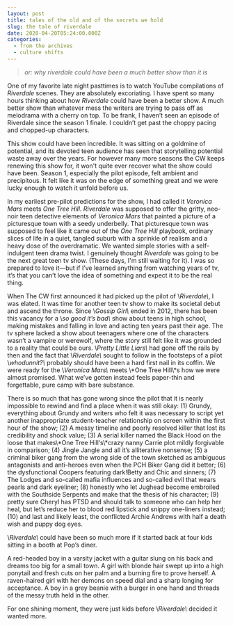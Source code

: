 ```yaml
---
layout: post
title: tales of the old and of the secrets we hold
slug: the tale of riverdale
date: 2020-04-20T05:24:00.000Z
categories:
  - from the archives
  - culture shifts
---
```

> *or: why riverdale could have been a much better show than it is*

One of my favorite late night pasttimes is to watch YouTube compilations of *Riverdale* scenes. They are absolutely excoriating. I have spent so many hours thinking about how *Riverdale* could have been a better show. A much better show than whatever mess the writers are trying to pass off as melodrama with a cherry on top. To be frank, I haven’t seen an episode of Riverdale since the season 1 finale. I couldn’t get past the choppy pacing and chopped-up characters. 

This show could have been incredible. It was sitting on a goldmine of potential, and its devoted teen audience has seen that storytelling potential waste away over the years. For however many more seasons the CW keeps renewing this show for, it won't quite ever recover what the show could have been. Season 1, especially the pilot episode, felt ambient and precipitous. It felt like it was on the edge of something great and we were lucky enough to watch it unfold before us.

In my earliest pre-pilot predictions for the show, I had called it *Veronica Mars* meets *One Tree Hill. Riverdale* was supposed to offer the gritty, neo-noir teen detective elements of *Veronica Mars* that painted a picture of a picturesque town with a seedy underbelly. That picturesque town was supposed to feel like it came out of the *One Tree Hill* playbook, ordinary slices of life in a quiet, tangled suburb with a sprinkle of realism and a heavy dose of the overdramatic. We wanted simple stories with a self-indulgent teen drama twist. I genuinely thought *Riverdale* was going to be the next great teen tv show. (These days, I'm still waiting for it). I was so prepared to love it—but if I’ve learned anything from watching years of tv, it’s that you can’t love the idea of something and expect it to be the real thing.

<!-- more--> 

When The CW first announced it had picked up the pilot of \\*Riverdale\\*, I was elated. It was time for another teen tv show to make its societal debut and ascend the throne. Since \\*Gossip Girl\\* ended in 2012, there has been this vacancy for a \\*so good it’s bad\\* show about teens in high school, making mistakes and falling in love and acting ten years past their age. The tv sphere lacked a show about teenagers where one of the characters wasn’t a vampire or werewolf, where the story still felt like it was grounded to a reality that could be ours. \\*Pretty Little Liars\\* had gone off the rails by then and the fact that \\*Riverdale\\* sought to follow in the footsteps of a pilot \\*whodunnit?\\* probably should have been a hard first nail in its coffin. We were ready for the \\*Veronica Mars\\* meets \\*One Tree Hill\\*s how we were almost promised. What we’ve gotten instead feels paper-thin and forgettable, pure camp with bare substance.

There is so much that has gone wrong since the pilot that it is nearly impossible to rewind and find a place when it was still okay: (1) Grundy, everything about Grundy and writers who felt it was necessary to script yet another inappropriate student-teacher relationship on screen within the first hour of the show; (2) A messy timeline and poorly resolved killer that lost its credibility and shock value; (3) A serial killer named the Black Hood on the loose that makes\\*One Tree Hill‘s\\*crazy nanny Carrie plot mildly forgivable in comparison; (4) Jingle Jangle and all it’s alliterative nonsense; (5) a criminal biker gang from the wrong side of the town sketched as ambiguous antagonists and anti-heroes even when the PCH Biker Gang did it better; (6) the dysfunctional Coopers featuring dark!Betty and Chic and sinners; (7) The Lodges and so-called mafia influences and so-called evil that wears pearls and dark eyeliner; (8) honestly who let Jughead become embroiled with the Southside Serpents and make that the thesis of his character; (9) pretty sure Cheryl has PTSD and should talk to someone who can help her heal, but let’s reduce her to blood red lipstick and snippy one-liners instead; (10) and last and likely least, the conflicted Archie Andrews with half a death wish and puppy dog eyes.

\\*Riverdale\\* could have been so much more if it started back at four kids sitting in a booth at Pop’s diner. 

A red-headed boy in a varsity jacket with a guitar slung on his back and dreams too big for a small town. A girl with blonde hair swept up into a high ponytail and fresh cuts on her palm and a burning fire to prove herself. A raven-haired girl with her demons on speed dial and a sharp longing for acceptance. A boy in a grey beanie with a burger in one hand and threads of the messy truth held in the other. 

For one shining moment, they were just kids before \\*Riverdale\\* decided it wanted more.
